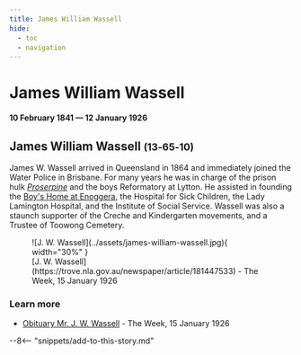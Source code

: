 ```yaml
---
title: James William Wassell
hide:
  - toc
  - navigation 
---
```


<!-- From graveside information sign -->

# James William Wassell

**10 February 1841 — 12 January 1926**

## James William Wassell <small>(13‑65‑10)</small>

James W. Wassell arrived in Queensland in 1864 and immediately joined the Water Police in Brisbane. For many years he was in charge of the prison hulk [*Proserpine*](https://www.findandconnect.gov.au/ref/qld/biogs/QE00529b.htm) and the boys Reformatory at Lytton. He assisted in founding the [Boy's Home at Enoggera](https://www.findandconnect.gov.au/guide/qld/QE00069), the Hospital for Sick Children, the Lady Lamington Hospital, and the Institute of Social Service. Wassell was also a staunch supporter of the Creche and Kindergarten movements, and a Trustee of Toowong Cemetery.

<figure markdown>
  ![J. W. Wassell](../assets/james-william-wassell.jpg){ width="30%" }
  <figcaption markdown>[J. W. Wassell](https://trove.nla.gov.au/newspaper/article/181447533) - The Week, 15 January 1926</figcaption>
</figure>

### Learn more

- [Obituary Mr. J. W. Wassell](https://trove.nla.gov.au/newspaper/article/181447533) - The Week, 15 January 1926


--8<-- "snippets/add-to-this-story.md"